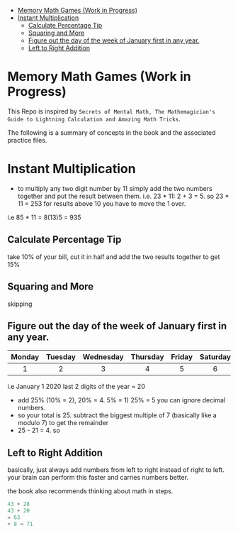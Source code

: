 
<!-- @import "[TOC]" {cmd="toc" depthFrom=1 depthTo=6 orderedList=false} -->

<!-- code_chunk_output -->

- [Memory Math Games (Work in Progress)](#memory-math-games-work-in-progress)
- [Instant Multiplication](#instant-multiplication)
  - [Calculate Percentage Tip](#calculate-percentage-tip)
  - [Squaring and More](#squaring-and-more)
  - [Figure out the day of the week of January first in any year.](#figure-out-the-day-of-the-week-of-january-first-in-any-year)
  - [Left to Right Addition](#left-to-right-addition)

<!-- /code_chunk_output -->


# Memory Math Games (Work in Progress)

This Repo is inspired by `Secrets of Mental Math, The Mathemagician's Guide to Lightning Calculation and Amazing Math Tricks`.

The following is a summary of concepts in the book and the associated practice files.

# Instant Multiplication
- to multiply any two digit number by 11 simply add the two numbers together and put the result between them.
i.e. 23 * 11: 2 + 3 = 5. so 23 * 11 = 253
for results above 10 you have to move the 1 over.

i.e 85 * 11 = 8(13)5 = 935

## Calculate Percentage Tip
take 10% of your bill, cut it in half and add the two results together to get 15%

## Squaring and More
skipping

## Figure out the day of the week of January first in any year.
| Monday | Tuesday | Wednesday | Thursday | Friday | Saturday | Sunday |
| :----: | :-----: | :-------: | :------: | :----: | :------: | :----: |
|   1    |    2    |     3     |    4     |   5    |    6     | 7 or 0 |


i.e January 1 2020
last 2 digits of the year = 20
- add 25% (10% = 2), 20% = 4. 5% = 1) 25% = 5 you can ignore decimal numbers.
- so your total is 25. subtract the biggest multiple of 7 (basically like a modulo 7) to get the remainder
- 25 - 21 = 4. so 

## Left to Right Addition
basically, just always add numbers from left to right instead of right to left.
your brain can perform this faster and carries numbers better.

the book also recommends thinking about math in steps.

```js
43 + 28
43 + 20
= 63
+ 8 = 71
```